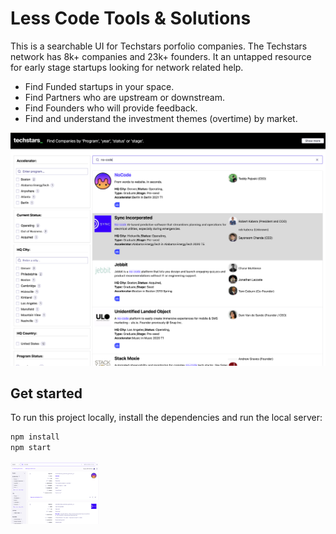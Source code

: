 # Less Code Tools & Solutions
This is a searchable UI for Techstars porfolio companies. The Techstars network has
8k+ companies and 23k+ founders. It an untapped resource for early stage startups 
looking for network related help.

- Find Funded startups in your space.
- Find Partners who are upstream or downstream.
- Find Founders who will provide feedback.
- Find and understand the investment themes (overtime) by market.

![Reactjs-UI](/assets/screenshot-a.png)


## Get started
To run this project locally, install the dependencies and run the local server:

```sh
npm install
npm start
```

<img src="assets/screenshot-b.png" height="100">